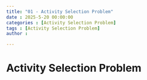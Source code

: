 ```yaml
---
title: "01 - Activity Selection Problem"
date : 2025-5-20 00:00:00
categories : [Activity Selection Problem]
tags : [Activity Selection Problem]
author : 

---
```


# Activity Selection Problem